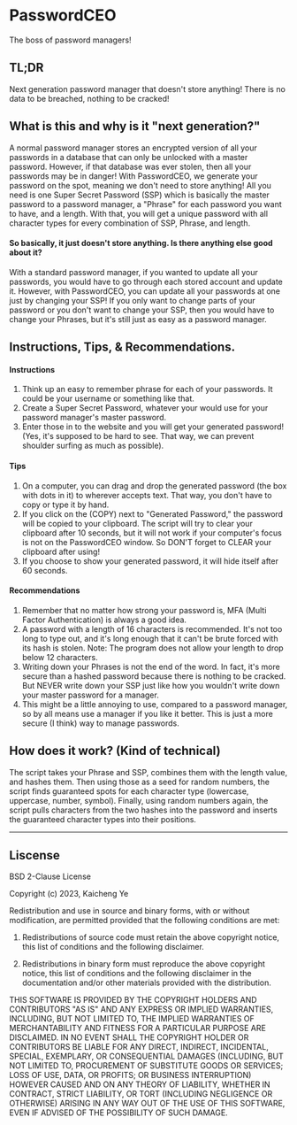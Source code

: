 # PasswordCEO
The boss of password managers!

## TL;DR
Next generation password manager that doesn't store anything! There is no data to be breached, nothing to be cracked!

## What is this and why is it "next generation?"
A normal password manager stores an encrypted version of all your passwords in a database that can only be unlocked with a master password. However, if that database was ever stolen, then all your passwords may be in danger! With PasswordCEO, we generate your password on the spot, meaning we don't need to store anything! All you need is one Super Secret Password (SSP) which is basically the master password to a password manager, a "Phrase" for each password you want to have, and a length. With that, you will get a unique password with all character types for every combination of SSP, Phrase, and length.

#### So basically, it just doesn't store anything. Is there anything else good about it?
With a standard password manager, if you wanted to update all your passwords, you would have to go through each stored account and update it. However, with PasswordCEO, you can update all your passwords at one just by changing your SSP! If you only want to change parts of your password or you don't want to change your SSP, then you would have to change your Phrases, but it's still just as easy as a password manager.

## Instructions, Tips, & Recommendations.

#### Instructions
1. Think up an easy to remember phrase for each of your passwords. It could be your username or something like that.
2. Create a Super Secret Password, whatever your would use for your password manager's master password.
3. Enter those in to the website and you will get your generated password! (Yes, it's supposed to be hard to see. That way, we can prevent shoulder surfing as much as possible).

#### Tips
1. On a computer, you can drag and drop the generated password (the box with dots in it) to wherever accepts text. That way, you don't have to copy or type it by hand.
2. If you click on the (COPY) next to "Generated Password," the password will be copied to your clipboard. The script will try to clear your clipboard after 10 seconds, but it will not work if your computer's focus is not on the PasswordCEO window. So DON'T forget to CLEAR your clipboard after using!
3. If you choose to show your generated password, it will hide itself after 60 seconds.

#### Recommendations
1. Remember that no matter how strong your password is, MFA (Multi Factor Authentication) is always a good idea.
2. A password with a length of 16 characters is recommended. It's not too long to type out, and it's long enough that it can't be brute forced with its hash is stolen. Note: The program does not allow your length to drop below 12 characters.
3. Writing down your Phrases is not the end of the word. In fact, it's more secure than a hashed password because there is nothing to be cracked. But NEVER write down your SSP just like how you wouldn't write down your master password for a manager.
4. This might be a little annoying to use, compared to a password manager, so by all means use a manager if you like it better. This is just a more secure (I think) way to manage passwords.

## How does it work? (Kind of technical)
The script takes your Phrase and SSP, combines them with the length value, and hashes them. Then using those as a seed for random numbers, the script finds guaranteed spots for each character type (lowercase, uppercase, number, symbol). Finally, using random numbers again, the script pulls characters from the two hashes into the password and inserts the guaranteed character types into their positions.

---

## Liscense
BSD 2-Clause License

Copyright (c) 2023, Kaicheng Ye

Redistribution and use in source and binary forms, with or without
modification, are permitted provided that the following conditions are met:

1. Redistributions of source code must retain the above copyright notice, this
   list of conditions and the following disclaimer.

2. Redistributions in binary form must reproduce the above copyright notice,
   this list of conditions and the following disclaimer in the documentation
   and/or other materials provided with the distribution.

THIS SOFTWARE IS PROVIDED BY THE COPYRIGHT HOLDERS AND CONTRIBUTORS "AS IS"
AND ANY EXPRESS OR IMPLIED WARRANTIES, INCLUDING, BUT NOT LIMITED TO, THE
IMPLIED WARRANTIES OF MERCHANTABILITY AND FITNESS FOR A PARTICULAR PURPOSE ARE
DISCLAIMED. IN NO EVENT SHALL THE COPYRIGHT HOLDER OR CONTRIBUTORS BE LIABLE
FOR ANY DIRECT, INDIRECT, INCIDENTAL, SPECIAL, EXEMPLARY, OR CONSEQUENTIAL
DAMAGES (INCLUDING, BUT NOT LIMITED TO, PROCUREMENT OF SUBSTITUTE GOODS OR
SERVICES; LOSS OF USE, DATA, OR PROFITS; OR BUSINESS INTERRUPTION) HOWEVER
CAUSED AND ON ANY THEORY OF LIABILITY, WHETHER IN CONTRACT, STRICT LIABILITY,
OR TORT (INCLUDING NEGLIGENCE OR OTHERWISE) ARISING IN ANY WAY OUT OF THE USE
OF THIS SOFTWARE, EVEN IF ADVISED OF THE POSSIBILITY OF SUCH DAMAGE.
